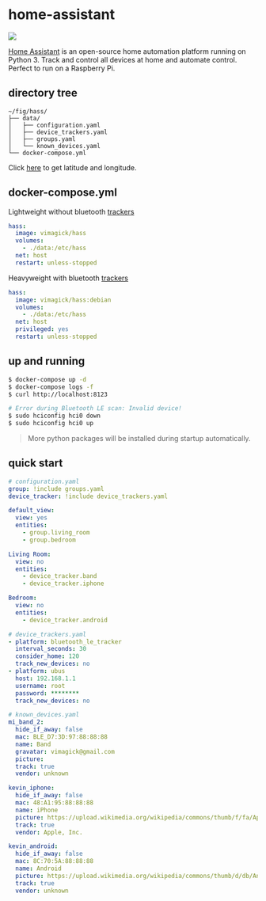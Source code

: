 home-assistant
==============

![](https://home-assistant.io/demo/favicon-192x192.png)

[Home Assistant][1] is an open-source home automation platform running on
Python 3. Track and control all devices at home and automate control. Perfect
to run on a Raspberry Pi.

## directory tree

```
~/fig/hass/
├── data/
│   ├── configuration.yaml
│   ├── device_trackers.yaml
│   ├── groups.yaml
│   └── known_devices.yaml
└── docker-compose.yml
```

Click [here][3] to get latitude and longitude.

## docker-compose.yml

Lightweight without bluetooth [trackers][2]

```yaml
hass:
  image: vimagick/hass
  volumes:
    - ./data:/etc/hass
  net: host
  restart: unless-stopped
```

Heavyweight with bluetooth [trackers][2]

```yaml
hass:
  image: vimagick/hass:debian
  volumes:
    - ./data:/etc/hass
  net: host
  privileged: yes
  restart: unless-stopped
```

## up and running

```bash
$ docker-compose up -d
$ docker-compose logs -f
$ curl http://localhost:8123
```

```bash
# Error during Bluetooth LE scan: Invalid device!
$ sudo hciconfig hci0 down
$ sudo hciconfig hci0 up
```

> More python packages will be installed during startup automatically.

## quick start

```yaml
# configuration.yaml
group: !include groups.yaml
device_tracker: !include device_trackers.yaml
```

```yaml
default_view:
  view: yes
  entities:
    - group.living_room
    - group.bedroom

Living Room:
  view: no
  entities:
    - device_tracker.band
    - device_tracker.iphone

Bedroom:
  view: no
  entities:
    - device_tracker.android
```

```yaml
# device_trackers.yaml
- platform: bluetooth_le_tracker
  interval_seconds: 30
  consider_home: 120
  track_new_devices: no
- platform: ubus
  host: 192.168.1.1
  username: root
  password: ********
  track_new_devices: no
```

```yaml
# known_devices.yaml
mi_band_2:
  hide_if_away: false
  mac: BLE_D7:3D:97:88:88:88
  name: Band
  gravatar: vimagick@gmail.com
  picture:
  track: true
  vendor: unknown

kevin_iphone:
  hide_if_away: false
  mac: 48:A1:95:88:88:88
  name: iPhone
  picture: https://upload.wikimedia.org/wikipedia/commons/thumb/f/fa/Apple_logo_black.svg/80px-Apple_logo_black.svg.png
  track: true
  vendor: Apple, Inc.

kevin_android:
  hide_if_away: false
  mac: 8C:70:5A:88:88:88
  name: Android
  picture: https://upload.wikimedia.org/wikipedia/commons/thumb/d/db/Android_robot_2014.svg/75px-Android_robot_2014.svg.png
  track: true
  vendor: unknown
```

[1]: https://home-assistant.io/
[2]: https://home-assistant.io/components/device_tracker/
[3]: http://api.map.baidu.com/lbsapi/getpoint/index.html
